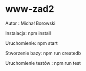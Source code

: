 # www-zad2
Autor : Michał Borowski

Instalacja: npm install

Uruchomienie: npm start

Stworzenie bazy: npm run createdb

Uruchomienie testów : npm run test 
